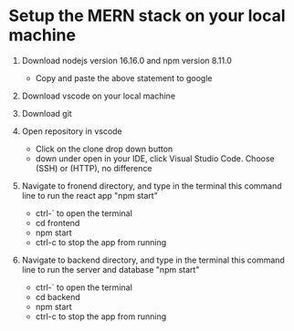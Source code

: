 # Setup the MERN stack on your local machine

1. Download nodejs version 16.16.0 and npm version 8.11.0
    - Copy and paste the above statement to google

2. Download vscode on your local machine

3. Download git

4. Open repository in vscode
    - Click on the clone drop down button
    - down under open in your IDE, click Visual Studio Code. Choose (SSH) or (HTTP), no difference

5. Navigate to fronend directory, and type in the terminal this command line to run the react app "npm start"
    - ctrl-` to open the terminal
    - cd frontend
    - npm start
    - ctrl-c to stop the app from running

6. Navigate to backend directory, and type in the terminal this command line to run the server and database "npm start"
    - ctrl-` to open the terminal
    - cd backend
    - npm start
    - ctrl-c to stop the app from running

